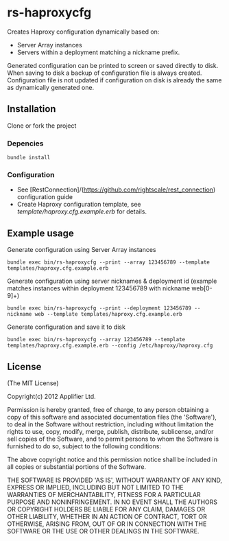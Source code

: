 # rs-haproxycfg
Creates Haproxy configuration dynamically based on:

+ Server Array instances
+ Servers within a deployment matching a nickname prefix. 

Generated configuration can be printed to screen or saved directly to disk. When saving to disk a backup of configuration file is always created. Configuration file is not updated if configuration on disk is already the same as dynamically generated one. 

## Installation
Clone or fork the project

### Depencies

	bundle install

### Configuration
+ See [RestConnection]/(https://github.com/rightscale/rest_connection) configuration guide
+ Create Haproxy configuration template, see _template/haproxy.cfg.example.erb_ for details.

## Example usage
Generate configuration using Server Array instances

	bundle exec bin/rs-haproxycfg --print --array 123456789 --template templates/haproxy.cfg.example.erb
	
Generate configuration using server nicknames & deployment id (example matches instances within deployment 123456789 with nickname web[0-9]+)

	bundle exec bin/rs-haproxycfg --print --deployment 123456789 --nickname web --template templates/haproxy.cfg.example.erb

Generate configuration and save it to disk

	bundle exec bin/rs-haproxycfg --array 123456789 --template templates/haproxy.cfg.example.erb --config /etc/haproxy/haproxy.cfg

## License
(The MIT License)

Copyright(c) 2012 Applifier Ltd.

Permission is hereby granted, free of charge, to any person obtaining
a copy of this software and associated documentation files (the
'Software'), to deal in the Software without restriction, including
without limitation the rights to use, copy, modify, merge, publish,
distribute, sublicense, and/or sell copies of the Software, and to
permit persons to whom the Software is furnished to do so, subject to
the following conditions:

The above copyright notice and this permission notice shall be
included in all copies or substantial portions of the Software.

THE SOFTWARE IS PROVIDED 'AS IS', WITHOUT WARRANTY OF ANY KIND,
EXPRESS OR IMPLIED, INCLUDING BUT NOT LIMITED TO THE WARRANTIES OF
MERCHANTABILITY, FITNESS FOR A PARTICULAR PURPOSE AND NONINFRINGEMENT.
IN NO EVENT SHALL THE AUTHORS OR COPYRIGHT HOLDERS BE LIABLE FOR ANY
CLAIM, DAMAGES OR OTHER LIABILITY, WHETHER IN AN ACTION OF CONTRACT,
TORT OR OTHERWISE, ARISING FROM, OUT OF OR IN CONNECTION WITH THE
SOFTWARE OR THE USE OR OTHER DEALINGS IN THE SOFTWARE.